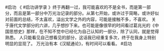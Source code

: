 #启功 《 #启功讲学录 》终于再翻一过，我可能喜欢的不是全书，而是第一部分，而且是第一部分中万光治记录的部分。从第七开始，或许过于简略，或许好似对前面的总结，不太喜欢，溢出文学之外的内容，可能是接触不多，不喜欢。
关于唐代文学部分的六讲，几乎想抄下来。也可能是像很早的时间看过葛兆光的《中国思想史》那样，在不知不觉中已经化为自己认知的一部分，除了认同，就是觉得熟悉。
人只能看见自己想看见的部分，这话我已经重复多次，终于在我身上特别明显的显现了。
万光治有本《汉赋通论》，有时间可以看看。
#启功
